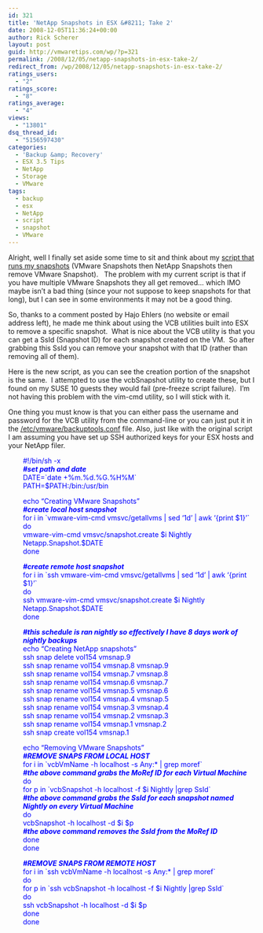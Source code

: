 ```yaml
---
id: 321
title: 'NetApp Snapshots in ESX &#8211; Take 2'
date: 2008-12-05T11:36:24+00:00
author: Rick Scherer
layout: post
guid: http://vmwaretips.com/wp/?p=321
permalink: /2008/12/05/netapp-snapshots-in-esx-take-2/
redirect_from: /wp/2008/12/05/netapp-snapshots-in-esx-take-2/
ratings_users:
  - "2"
ratings_score:
  - "8"
ratings_average:
  - "4"
views:
  - "13801"
dsq_thread_id:
  - "5156597430"
categories:
  - 'Backup &amp; Recovery'
  - ESX 3.5 Tips
  - NetApp
  - Storage
  - VMware
tags:
  - backup
  - esx
  - NetApp
  - script
  - snapshot
  - VMware
---
```

Alright, well I finally set aside some time to sit and think about my [script that runs my snapshots](http://vmwaretips.com/wp/2008/09/12/netapp-snapshots-in-esx/) (VMware Snapshots then NetApp Snapshots then remove VMware Snapshot).   The problem with my current script is that if you have multiple VMware Snapshots they all get removed&#8230; which IMO maybe isn&#8217;t a bad thing (since your not suppose to keep snapshots for that long), but I can see in some environments it may not be a good thing.

<!--more-->

So, thanks to a comment posted by Hajo Ehlers (no website or email address left), he made me think about using the VCB utilities built into ESX to remove a specific snapshot.  What is nice about the VCB utility is that you can get a SsId (Snapshot ID) for each snapshot created on the VM.  So after grabbing this SsId you can remove your snapshot with that ID (rather than removing all of them).

Here is the new script, as you can see the creation portion of the snapshot is the same.  I attempted to use the vcbSnapshot utility to create these, but I found on my SUSE 10 guests they would fail (pre-freeze script failure).  I&#8217;m not having this problem with the vim-cmd utility, so I will stick with it.

One thing you must know is that you can either pass the username and password for the VCB utility from the command-line or you can just put it in the <span style="text-decoration: underline;">/etc/vmware/backuptools.conf</span> file. Also, just like with the original script I am assuming you have set up SSH authorized keys for your ESX hosts and your NetApp filer.

<p style="padding-left: 30px;">
  <span style="color: #0000ff;">#!/bin/sh -x<br /> <em><strong> #set path and date</strong></em><br /> DATE=`date +%m.%d.%G.%H%M`<br /> PATH=$PATH:/bin:/usr/bin</span>
</p>

<p style="padding-left: 30px;">
  <span style="color: #0000ff;">echo &#8220;Creating VMware Snapshots&#8221;<br /> <em><strong>#create local host snapshot</strong></em><br /> for i in `vmware-vim-cmd vmsvc/getallvms | sed &#8216;1d&#8217; | awk &#8216;{print $1}&#8217;`<br /> do<br /> vmware-vim-cmd vmsvc/snapshot.create $i Nightly Netapp.Snapshot.$DATE<br /> done</span>
</p>

<p style="padding-left: 30px;">
  <span style="color: #0000ff;"><em><strong>#create remote host snapshot</strong></em><br /> for i in `ssh </span><span style="color: #0000ff;"><esx-host></span><span style="color: #0000ff;"> vmware-vim-cmd vmsvc/getallvms | sed &#8216;1d&#8217; | awk &#8216;{print $1}&#8217;`<br /> do<br /> ssh <esx-host> vmware-vim-cmd vmsvc/snapshot.create $i Nightly Netapp.Snapshot.$DATE<br /> done</span>
</p>

<p style="padding-left: 30px;">
  <span style="color: #0000ff;"><em><strong>#this schedule is ran nightly so effectively I have 8 days work of nightly backups</strong></em><br /> echo &#8220;Creating NetApp snapshots&#8221;<br /> ssh <netapp-host> snap delete vol154 vmsnap.9<br /> ssh </span><span style="color: #0000ff;"><netapp-host></span><span style="color: #0000ff;"> snap rename vol154 vmsnap.8 vmsnap.9<br /> ssh </span><span style="color: #0000ff;"><netapp-host></span><span style="color: #0000ff;"> snap rename vol154 vmsnap.7 vmsnap.8<br /> ssh </span><span style="color: #0000ff;"><netapp-host></span><span style="color: #0000ff;"> snap rename vol154 vmsnap.6 vmsnap.7<br /> ssh </span><span style="color: #0000ff;"><netapp-host></span><span style="color: #0000ff;"> snap rename vol154 vmsnap.5 vmsnap.6<br /> ssh </span><span style="color: #0000ff;"><netapp-host></span><span style="color: #0000ff;"> snap rename vol154 vmsnap.4 vmsnap.5<br /> ssh </span><span style="color: #0000ff;"><netapp-host></span><span style="color: #0000ff;"> snap rename vol154 vmsnap.3 vmsnap.4<br /> ssh </span><span style="color: #0000ff;"><netapp-host></span><span style="color: #0000ff;"> snap rename vol154 vmsnap.2 vmsnap.3<br /> ssh </span><span style="color: #0000ff;"><netapp-host></span><span style="color: #0000ff;"> snap rename vol154 vmsnap.1 vmsnap.2<br /> ssh </span><span style="color: #0000ff;"><netapp-host></span><span style="color: #0000ff;"> snap create vol154 vmsnap.1<br /> </span>
</p>

<p style="padding-left: 30px;">
  <span style="color: #0000ff;">echo &#8220;Removing VMware Snapshots&#8221;<br /> <em><strong>#REMOVE SNAPS FROM LOCAL HOST</strong></em><br /> for i in `vcbVmName -h localhost -s Any:* | grep moref`<br /> <strong><em>#the above command grabs the MoRef ID for each Virtual Machine</em></strong><br /> do<br /> for p in `vcbSnapshot -h localhost -f $i Nightly |grep SsId`<br /> <strong><em>#the above command grabs the SsId for each snapshot named Nightly on every Virtual Machine</em></strong><br /> do<br /> vcbSnapshot -h localhost -d $i $p<br /> <strong><em>#the above command removes the SsId from the MoRef ID</em></strong><br /> done<br /> done</span>
</p>

<p style="padding-left: 30px;">
  <span style="color: #0000ff;"><em><strong>#REMOVE SNAPS FROM REMOTE HOST</strong></em><br /> for i in `ssh <esx-server> vcbVmName -h localhost -s Any:* | grep moref`<br /> do<br /> for p in `ssh </span><span style="color: #0000ff;"><esx-server></span><span style="color: #0000ff;"> vcbSnapshot -h localhost -f $i Nightly |grep SsId`<br /> do<br /> ssh </span><span style="color: #0000ff;"><esx-server></span><span style="color: #0000ff;"> vcbSnapshot -h localhost -d $i $p<br /> done<br /> done</span>
</p>